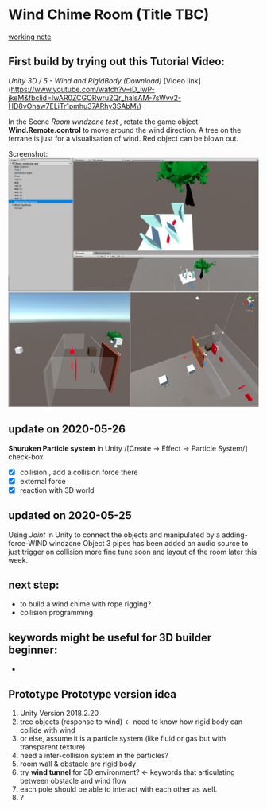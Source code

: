 # Wind Chime Room (Title TBC)

[working note](https://www.notion.so/ioior/idea-Room-wind-chime-playlist-experiential-website-56e650d1bd464ef7ba0dafb3d4a9bb66)
## First build by trying out this Tutorial Video: 

*Unity 3D / 5 - Wind and RigidBody (Download)*
[Video link](https://www.youtube.com/watch?v=iD_iwP-jkeM&fbclid=IwAR0ZCGORwru2Qr_halsAM-7sWvv2-HD8vOhaw7ELiTr1pmhu37ARhy3SAbM\)

In the Scene *Room windzone test* ,   rotate the game object **Wind.Remote.control** to move around the wind direction.
A tree on the terrane is just for a visualisation of wind. 
Red object can be blown out.

Screenshot:
![2020-05-22](https://raw.githubusercontent.com/wongchunhoi9/Wind-Chime-Room/master/P8-in-progress-1.png "screenshot")
![2020-05-25](https://raw.githubusercontent.com/wongchunhoi9/Wind-Chime-Room/master/P8-in-progress-2.png "screenshot")

## update on 2020-05-26
**Shuruken Particle system** in Unity   /[Create -> Effect -> Particle System/] 
check-box  
- [x] collision , add a collision force there
- [x] external force 
- [x] reaction with 3D world

## updated on 2020-05-25
Using *Joint* in Unity to connect the objects and manipulated by a adding-force-WIND windzone Object
3 pipes has been added an audio source to just trigger on collision
more fine tune soon and layout of the room later this week. 



## next step:
- to build a wind chime with rope rigging?
- collision programming


## keywords might be useful for 3D builder beginner: 
- 

## Prototype Prototype version idea

1. Unity Version 2018.2.20
2. tree objects (response to wind)  ← need to know how rigid body can collide with wind 
3. or else, assume it is a particle system (like fluid or gas but with transparent texture) 
4. need a inter-collision system in the particles?   
5. room wall & obstacle are rigid body
6. try **wind tunnel** for 3D environment?  ← keywords that articulating between obstacle and wind flow 
7. each pole should be able to interact with each other as well. 
8. ?

